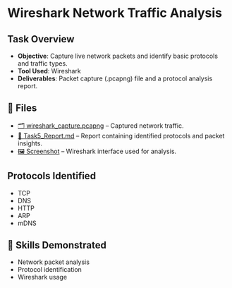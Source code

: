 # Wireshark Network Traffic Analysis

##  Task Overview
- **Objective**: Capture live network packets and identify basic protocols and traffic types.
- **Tool Used**: Wireshark
- **Deliverables**: Packet capture (.pcapng) file and a protocol analysis report.

## 📁 Files

- [🗂 wireshark_capture.pcapng](wiresharkpcapfile.pcapng) – Captured network traffic.
- [📝 Task5_Report.md](Report.md) – Report containing identified protocols and packet insights.
- [🖼 Screenshot](screenshots/wireshark_capture.png) – Wireshark interface used for analysis.


##  Protocols Identified
- TCP
- DNS
- HTTP
- ARP
- mDNS

## 🧠 Skills Demonstrated
- Network packet analysis
- Protocol identification
- Wireshark usage
